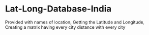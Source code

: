 # Lat-Long-Database-India
Provided with names of location, Getting the Latitude and Longitude, Creating a matrix having every city distance with every city
